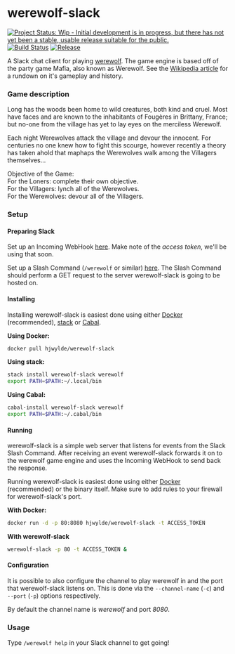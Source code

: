 # werewolf-slack

[![Project Status: Wip - Initial development is in progress, but there has not yet been a stable, usable release suitable for the public.](http://www.repostatus.org/badges/latest/wip.svg)](http://www.repostatus.org/#wip)
[![Build Status](https://travis-ci.org/hjwylde/werewolf-slack.svg?branch=master)](https://travis-ci.org/hjwylde/werewolf-slack)
[![Release](https://img.shields.io/github/release/hjwylde/werewolf-slack.svg)](https://github.com/hjwylde/werewolf-slack/releases/latest)

A Slack chat client for playing [werewolf](https://github.com/hjwylde/werewolf).
The game engine is based off of the party game Mafia, also known as Werewolf.
See the [Wikipedia article](https://en.wikipedia.org/wiki/Mafia_(party_game)) for a rundown on it's
    gameplay and history.

### Game description

Long has the woods been home to wild creatures, both kind and cruel.
Most have faces and are known to the inhabitants of Fougères in Brittany, France; but no-one from
    the village has yet to lay eyes on the merciless Werewolf.

Each night Werewolves attack the village and devour the innocent.
For centuries no one knew how to fight this scourge, however recently a theory has taken ahold
    that
    maphaps the Werewolves walk among the Villagers themselves...

Objective of the Game:  
For the Loners: complete their own objective.  
For the Villagers: lynch all of the Werewolves.  
For the Werewolves: devour all of the Villagers.

### Setup

#### Preparing Slack

Set up an Incoming WebHook [here](https://my.slack.com/services/new/incoming-webhook/).
Make note of the *access token*, we'll be using that soon.

Set up a Slash Command (`/werewolf` or similar)
    [here](https://my.slack.com/services/new/slash-commands/).
The Slash Command should perform a GET request to the server werewolf-slack is going to be hosted
    on.

#### Installing

Installing werewolf-slack is easiest done using either
    [Docker](https://www.docker.com/) (recommended),
    [stack](https://github.com/commercialhaskell/stack) or
    [Cabal](https://github.com/haskell/cabal).

**Using Docker:**

```bash
docker pull hjwylde/werewolf-slack
```

**Using stack:**

```bash
stack install werewolf-slack werewolf
export PATH=$PATH:~/.local/bin
```

**Using Cabal:**

```bash
cabal-install werewolf-slack werewolf
export PATH=$PATH:~/.cabal/bin
```

#### Running

werewolf-slack is a simple web server that listens for events from the Slack Slash Command.
After receiving an event werewolf-slack forwards it on to the werewolf game engine and uses the
    Incoming WebHook to send back the response.

Running werewolf-slack is easiest done using either
    [Docker](https://www.docker.com/) (recommended) or
    the binary itself.
Make sure to add rules to your firewall for werewolf-slack's port.

**With Docker:**

```bash
docker run -d -p 80:8080 hjwylde/werewolf-slack -t ACCESS_TOKEN
```

**With werewolf-slack**

```bash
werewolf-slack -p 80 -t ACCESS_TOKEN &
```

#### Configuration

It is possible to also configure the channel to play werewolf in and the port that werewolf-slack
    listens on.
This is done via the `--channel-name` (`-c`) and `--port` (`-p`) options respectively.

By default the channel name is *werewolf* and port *8080*.

### Usage

Type `/werewolf help` in your Slack channel to get going!
